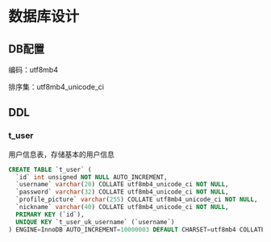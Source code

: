 # 数据库设计

## DB配置

编码：utf8mb4

排序集：utf8mb4_unicode_ci

## DDL

### t_user

用户信息表，存储基本的用户信息

```sql
CREATE TABLE `t_user` (
  `id` int unsigned NOT NULL AUTO_INCREMENT,
  `username` varchar(20) COLLATE utf8mb4_unicode_ci NOT NULL,
  `password` varchar(32) COLLATE utf8mb4_unicode_ci NOT NULL,
  `profile_picture` varchar(255) COLLATE utf8mb4_unicode_ci NOT NULL,
  `nickname` varchar(40) COLLATE utf8mb4_unicode_ci NOT NULL,
  PRIMARY KEY (`id`),
  UNIQUE KEY `t_user_uk_username` (`username`)
) ENGINE=InnoDB AUTO_INCREMENT=10000003 DEFAULT CHARSET=utf8mb4 COLLATE=utf8mb4_unicode_ci
```

